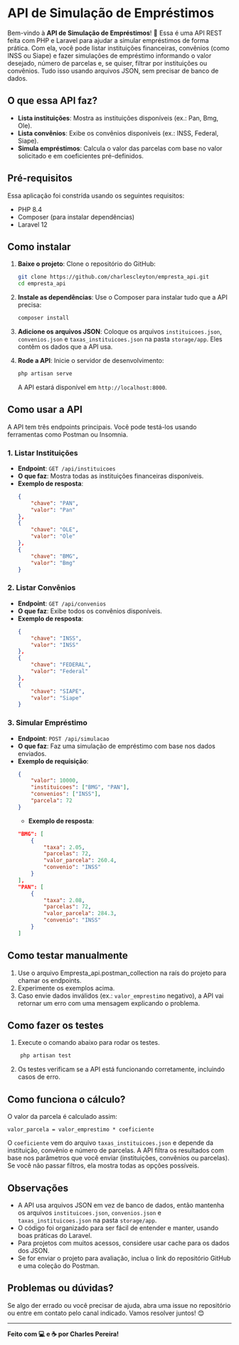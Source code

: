 # API de Simulação de Empréstimos

Bem-vindo à **API de Simulação de Empréstimos**! 🎉 Essa é uma API REST feita com PHP e Laravel para ajudar a simular empréstimos de forma prática. Com ela, você pode listar instituições financeiras, convênios (como INSS ou Siape) e fazer simulações de empréstimo informando o valor desejado, número de parcelas e, se quiser, filtrar por instituições ou convênios. Tudo isso usando arquivos JSON, sem precisar de banco de dados.

## O que essa API faz?

-   **Lista instituições**: Mostra as instituições disponíveis (ex.: Pan, Bmg, Ole).
-   **Lista convênios**: Exibe os convênios disponíveis (ex.: INSS, Federal, Siape).
-   **Simula empréstimos**: Calcula o valor das parcelas com base no valor solicitado e em coeficientes pré-definidos.

## Pré-requisitos

Essa aplicação foi constrída usando os seguintes requisitos:

-   PHP 8.4
-   Composer (para instalar dependências)
-   Laravel 12

## Como instalar

1. **Baixe o projeto**:
   Clone o repositório do GitHub:

    ```bash
    git clone https://github.com/charlescleyton/empresta_api.git
    cd empresta_api
    ```

2. **Instale as dependências**:
   Use o Composer para instalar tudo que a API precisa:

    ```bash
    composer install
    ```

3. **Adicione os arquivos JSON**:
   Coloque os arquivos `instituicoes.json`, `convenios.json` e `taxas_instituicoes.json` na pasta `storage/app`. Eles contêm os dados que a API usa.

4. **Rode a API**:
   Inicie o servidor de desenvolvimento:
    ```bash
    php artisan serve
    ```
    A API estará disponível em `http://localhost:8000`.

## Como usar a API

A API tem três endpoints principais. Você pode testá-los usando ferramentas como Postman ou Insomnia.

### 1. Listar Instituições

-   **Endpoint**: `GET /api/instituicoes`
-   **O que faz**: Mostra todas as instituições financeiras disponíveis.
-   **Exemplo de resposta**:
    ```json
    {
        "chave": "PAN",
        "valor": "Pan"
    },
    {
        "chave": "OLE",
        "valor": "Ole"
    },
    {
        "chave": "BMG",
        "valor": "Bmg"
    }
    ```

### 2. Listar Convênios

-   **Endpoint**: `GET /api/convenios`
-   **O que faz**: Exibe todos os convênios disponíveis.
-   **Exemplo de resposta**:
    ```json
    {
        "chave": "INSS",
        "valor": "INSS"
    },
    {
        "chave": "FEDERAL",
        "valor": "Federal"
    },
    {
        "chave": "SIAPE",
        "valor": "Siape"
    }
    ```

### 3. Simular Empréstimo

-   **Endpoint**: `POST /api/simulacao`
-   **O que faz**: Faz uma simulação de empréstimo com base nos dados enviados.
-   **Exemplo de requisição**:
    ```json
    {
        "valor": 10000,
        "instituicoes": ["BMG", "PAN"],
        "convenios": ["INSS"],
        "parcela": 72
    }
    ```
    -   **Exemplo de resposta**:
    ```json
    "BMG": [
        {
            "taxa": 2.05,
            "parcelas": 72,
            "valor_parcela": 260.4,
            "convenio": "INSS"
        }
    ],
    "PAN": [
        {
            "taxa": 2.08,
            "parcelas": 72,
            "valor_parcela": 284.3,
            "convenio": "INSS"
        }
    ]
    ```

## Como testar manualmente

1. Use o arquivo Empresta_api.postman_collection na raís do projeto para chamar os endpoints.
2. Experimente os exemplos acima.
3. Caso envie dados inválidos (ex.: `valor_emprestimo` negativo), a API vai retornar um erro com uma mensagem explicando o problema.

## Como fazer os testes

1. Execute o comando abaixo para rodar os testes.

```bash
    php artisan test
```

2. Os testes verificam se a API está funcionando corretamente, incluindo casos de erro.

## Como funciona o cálculo?

O valor da parcela é calculado assim:

```
valor_parcela = valor_emprestimo * coeficiente
```

O `coeficiente` vem do arquivo `taxas_instituicoes.json` e depende da instituição, convênio e número de parcelas. A API filtra os resultados com base nos parâmetros que você enviar (instituições, convênios ou parcelas). Se você não passar filtros, ela mostra todas as opções possíveis.

## Observações

-   A API usa arquivos JSON em vez de banco de dados, então mantenha os arquivos `instituicoes.json`, `convenios.json` e `taxas_instituicoes.json` na pasta `storage/app`.
-   O código foi organizado para ser fácil de entender e manter, usando boas práticas do Laravel.
-   Para projetos com muitos acessos, considere usar cache para os dados dos JSON.
-   Se for enviar o projeto para avaliação, inclua o link do repositório GitHub e uma coleção do Postman.

## Problemas ou dúvidas?

Se algo der errado ou você precisar de ajuda, abra uma issue no repositório ou entre em contato pelo canal indicado. Vamos resolver juntos! 😊

---

**Feito com 💻 e ☕ por Charles Pereira!**
